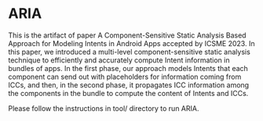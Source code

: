 # ARIA
This is the artifact of paper A Component-Sensitive Static Analysis Based
Approach for Modeling Intents in Android Apps  accepted by ICSME 2023.
In this paper, we introduced a multi-level component-sensitive
static analysis technique to efficiently and accurately compute
Intent information in bundles of apps. In the first phase, our
approach models Intents that each component can send out
with placeholders for information coming from ICCs, and
then, in the second phase, it propagates ICC information
among the components in the bundle to compute the content
of Intents and ICCs.

Please follow the instructions in tool/ directory to run ARIA. 

